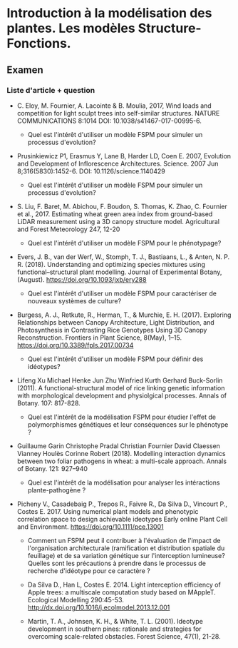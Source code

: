 # Introduction à la modélisation des plantes. Les modèles Structure-Fonctions.
 
## Examen

### Liste d'article + question

 * C. Eloy, M. Fournier, A. Lacointe & B. Moulia, 2017, Wind loads and competition for light sculpt trees into self-similar structures. NATURE COMMUNICATIONS 8:1014 DOI: 10.1038/s41467-017-00995-6. 
    - Quel est l'intérêt d'utiliser un modèle FSPM pour simuler un processus d'evolution?

 * Prusinkiewicz P1, Erasmus Y, Lane B, Harder LD, Coen E. 2007, Evolution and Development of Inflorescence Architectures. Science. 2007 Jun 8;316(5830):1452-6. DOI: 10.1126/science.1140429
    - Quel est l'intérêt d'utiliser un modèle FSPM pour simuler un processus d'evolution?

* S. Liu, F. Baret, M. Abichou, F. Boudon, S. Thomas, K. Zhao, C. Fournier et al., 2017.
Estimating wheat green area index from ground-based LiDAR measurement using a 3D canopy structure model. Agricultural and Forest Meteorology 247, 12-20
    - Quel est l'intérêt d'utiliser un modèle FSPM pour le phénotypage?

* Evers, J. B., van der Werf, W., Stomph, T. J., Bastiaans, L., & Anten, N. P. R. (2018). Understanding and optimizing species mixtures using functional–structural plant modelling. Journal of Experimental Botany, (August). https://doi.org/10.1093/jxb/ery288
    - Quel est l'intérêt d'utiliser un modèle FSPM pour caractériser de nouveaux systèmes de culture?

* Burgess, A. J., Retkute, R., Herman, T., & Murchie, E. H. (2017). Exploring Relationships between Canopy Architecture, Light Distribution, and Photosynthesis in Contrasting Rice Genotypes Using 3D Canopy Reconstruction. Frontiers in Plant Science, 8(May), 1–15. https://doi.org/10.3389/fpls.2017.00734
     - Quel est l'intérêt d'utiliser un modèle FSPM pour définir des idéotypes?

* Lifeng Xu Michael Henke Jun Zhu Winfried Kurth Gerhard Buck-Sorlin (2011). A functional-structural model of rice linking genetic information with morphological development and physiolgical processes. Annals of Botany. 107: 817-828.
     - Quel est l'intérêt de la modélisation FSPM pour étudier l'effet de polymorphismes génétiques et leur conséquences sur le phénotype ?

* Guillaume Garin Christophe Pradal Christian Fournier David Claessen Vianney Houlès Corinne Robert (2018). Modelling interaction dynamics between two foliar pathogens in wheat: a multi-scale approach. Annals of Botany. 121: 927–940
     - Quel est l'intérêt de la modélisation pour analyser les intéractions plante-pathogène ?

* Picheny V., Casadebaig P., Trepos R., Faivre R., Da Silva D., Vincourt P., Costes E. 2017. Using numerical plant models and phenotypic correlation space to design achievable ideotypes Early online Plant Cell and Environment. https://doi.org/10.1111/pce.13001

     - Comment un FSPM peut il contribuer à l'évaluation de l'impact de l'organisation architecturale (ramification et distribution spatiale du feuillage) et de sa variation génétique sur l'interception lumineuse? Quelles sont les précautions à prendre dans le processus de recherche d'idéotype pour ce caractère ?

     - Da Silva D., Han L, Costes E. 2014. Light interception efficiency of Apple trees: a multiscale computation study based on MAppleT. Ecological Modelling 290:45-53. http://dx.doi.org/10.1016/j.ecolmodel.2013.12.001

     -  Martin, T. A., Johnsen, K. H., & White, T. L. (2001). Ideotype development in southern pines: rationale and strategies for overcoming scale-related obstacles. Forest Science, 47(1), 21-28.
